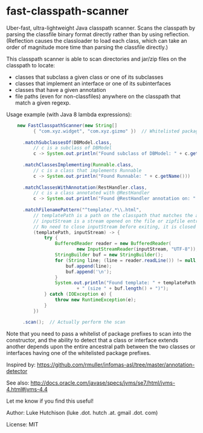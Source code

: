 fast-classpath-scanner
======================

Uber-fast, ultra-lightweight Java classpath scanner. Scans the classpath by parsing the classfile binary format directly rather than by using reflection. (Reflection causes the classloader to load each class, which can take an order of magnitude more time than parsing the classfile directly.)

This classpath scanner is able to scan directories and jar/zip files on the classpath to locate:
* classes that subclass a given class or one of its subclasses
* classes that implement an interface or one of its subinterfaces
* classes that have a given annotation
* file paths (even for non-classfiles) anywhere on the classpath that match a given regexp.

Usage example (with Java 8 lambda expressions):

```java
    new FastClasspathScanner(new String[]
          { "com.xyz.widget", "com.xyz.gizmo" })  // Whitelisted package prefixes to scan
          
      .matchSubclassesOf(DBModel.class,
          // c is a subclass of DBModel
          c -> System.out.println("Found subclass of DBModel: " + c.getName()))
          
      .matchClassesImplementing(Runnable.class,
          // c is a class that implements Runnable
          c -> System.out.println("Found Runnable: " + c.getName()))
          
      .matchClassesWithAnnotation(RestHandler.class,
          // c is a class annotated with @RestHandler
          c -> System.out.println("Found @RestHandler annotation on: " + c.getName()))
          
      .matchFilenamePattern("^template/.*\\.html",
          // templatePath is a path on the classpath that matches the above pattern;
          // inputStream is a stream opened on the file or zipfile entry.
          // No need to close inputStream before exiting, it is closed by caller.
          (templatePath, inputStream) -> {
              try {
                  BufferedReader reader = new BufferedReader(
                          new InputStreamReader(inputStream, "UTF-8"));
                  StringBuilder buf = new StringBuilder();
                  for (String line; (line = reader.readLine()) != null;) {
                      buf.append(line);
                      buf.append('\n');
                  }
                  System.out.println("Found template: " + templatePath
                          + " (size " + buf.length() + ")");
              } catch (IOException e) {
                  throw new RuntimeException(e);
              }
          })

      .scan();  // Actually perform the scan
```

Note that you need to pass a whitelist of package prefixes to scan into the constructor, and the ability to detect that a class or interface extends another depends upon the entire ancestral path between the two classes or interfaces having one of the whitelisted package prefixes.

Inspired by: https://github.com/rmuller/infomas-asl/tree/master/annotation-detector

See also: http://docs.oracle.com/javase/specs/jvms/se7/html/jvms-4.html#jvms-4.4

Let me know if you find this useful!

Author: Luke Hutchison (luke .dot. hutch .at. gmail .dot. com)

License: MIT
